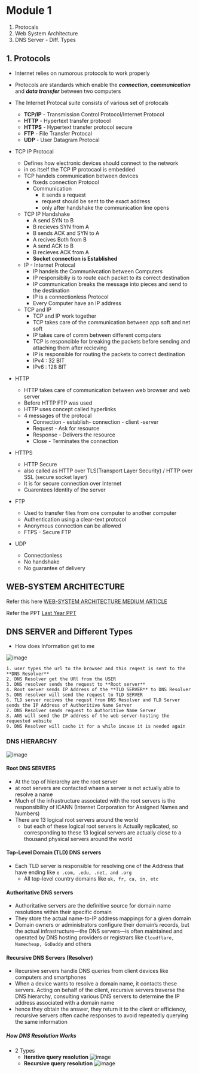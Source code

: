 # Module 1

1. Protocals
2. Web System Architecture
3. DNS Server - Diff. Types

## 1. Protocols

- Internet relies on numorous protocols to work properly
- Protocols are standards which enable the **_connection_**, **_communication_** and **_data transfer_** between two computers
- The Internet Protocal suite consists of various set of protocals
  - **TCP/IP** - Transmission Control Protocol/Internet Protocol
  - **HTTP** - Hypertext transfer protocol
  - **HTTPS** - Hypertext transfer protocol secure
  - **FTP** - File Transfer Protocal
  - **UDP** - User Datagram Protocal

- TCP IP Protocal
  - Defines how electronic devices should connect to the network
  - in os itself the TCP IP protocaol is embedded
  - TCP handels communication between devices
    - fixeds connection Protocol
    - Communication
      - it sends a request
      - request should be sent to the exact address
      - only after handshake the communication line opens
  - TCP IP Handshake
    - A send SYN to B
    - B recieves SYN from A
    - B sends ACK and SYN to A
    - A recives Both from B
    - A send ACK to B
    - B recieves ACK from A
    - **Socket connection is Established**
  - IP - Internet Protocal
    - IP handels the Communivcation between Computers
    - IP responsibiliy is to route each packet to its correct destination
    - IP communication breaks the message into pieces and send to the destination
    - IP is a connectionless Protocol
    - Every Computer have an IP address
  - TCP and IP
    - TCP and IP work together
    - TCP takes care of the communication between app soft and net soft
    - IP takes care of comm between different computers
    - TCP is responcible for breaking the packets before sending and attaching them after recieving
    - IP is responsible for routing the packets to correct destination
    - IPv4 : 32 BIT
    - IPv6 : 128 BIT
- HTTP
  - HTTP takes care of communication between web browser and web server
  - Before HTTP FTP was used
  - HTTP uses concept called hyperlinks
  - 4 messages of the protocal
    - Connection - establish- connection - client -server
    - Request - Ask for resource
    - Response - Delivers the resource
    - Close - Terminates the connection
- HTTPS
  - HTTP Secure
  - also called as HTTP over TLS(Transport Layer Security) / HTTP over SSL (secure socket layer)
  - It is for secure connection over Internet
  - Guarentees Identity of the server
- FTP
  - Used to transfer files from one computer to another computer
  - Authentication using a clear-text protocol
  - Anonymous connection can be allowed
  - FTPS - Secure FTP
- UDP
  - Connectionless
  - No handshake
  - No guarantee of delivery
  
## WEB-SYSTEM ARCHITECTURE

Refer this here [WEB-SYSTEM ARCHITECTURE MEDIUM ARTICLE](https://medium.com/@softkraft/web-application-architecture-complete-guide-diagrams-1b2d77fe3d2e)

Refer the PPT [Last Year PPT](https://github.com/chethanpolanki/001-summer-2024/blob/9037d53d597a0e89d6228adeff8e3da745a56c9e/VTOP%20Uploads/CoursePage-Material_SUMSEM2023-24_CSE2015_ETH_VL2023240700502_13647_2024-06-14_17-30-56/Web%20System%20Architecture.pdf)

## DNS SERVER and Different Types

- How does Information get to me

![image](Images/image.png "image")

    1. user types the url to the browser and this reqest is sent to the **DNS Resolver**
    2. DNS Resolver get the URl from the USER
    3. DNS resolver sends the request to **Root server**
    4. Root server sends IP Address of the **TLD SERVER** to DNS Resolver
    5. DNS resolver will send the request to TLD SERVER
    6. TLD server recives the requst from DNS Resolver and TLD Server sends the IP Address of Authoritive Name Server
    7. DNS Resolver sends request to Authoritive Name Server
    8. ANS will send the IP address of the web server-hosting the requested website
    9. DNS Resolver will cache it for a while incase it is needed again

### DNS HIERARCHY

![image](Images/image%202.png "Image")

#### Root DNS SERVERS

- At the top of hierarchy are the root server
- at root servers are contacted whaen a server is not actually able to resolve a name
- Much of the infrastructure associated with the root servers is the responsibility of ICANN (Internet Corporation for Assigned Names and Numbers)
- There are 13 logical root servers around the world
  - but each of these logical root servers is Actually replicated, so corresponding to these 13 logical servers are actually close to a thousand physical servers around the world

#### Top-Level Domain (TLD) DNS servers

- Each TLD server is responsible for resolving one of the Address that have ending like `e .com, .edu, .net, and .org`
  - All top-level country domains like `uk, fr, ca, in, etc`

#### Authoritative DNS servers

- Authoritative servers are the definitive source for domain name resolutions within their specific domain
- They store the actual name-to-IP address mappings for a given domain
- Domain owners or administrators configure their domain’s records, but the actual infrastructure—the DNS servers—is often maintained and operated by DNS hosting providers or registrars like `Cloudflare, Namecheap, GoDaddy` and others

#### Recursive DNS Servers (Resolver)

- Recursive servers handle DNS queries from client devices like computers and smartphones
- When a device wants to resolve a domain name, it contacts these servers. Acting on behalf of the client, recursive servers traverse the DNS hierarchy, consulting various DNS servers to determine the IP address associated with a domain name
- hence they obtain the answer, they return it to the client or efficiency, recursive servers often cache responses to avoid repeatedly querying the same information

##### How DNS Resolution Works

- 2 Types
  - **Iterative query resolution**
![image](Images/3.png)
  - **Recursive query resolution**
![image](Images/4.png)
